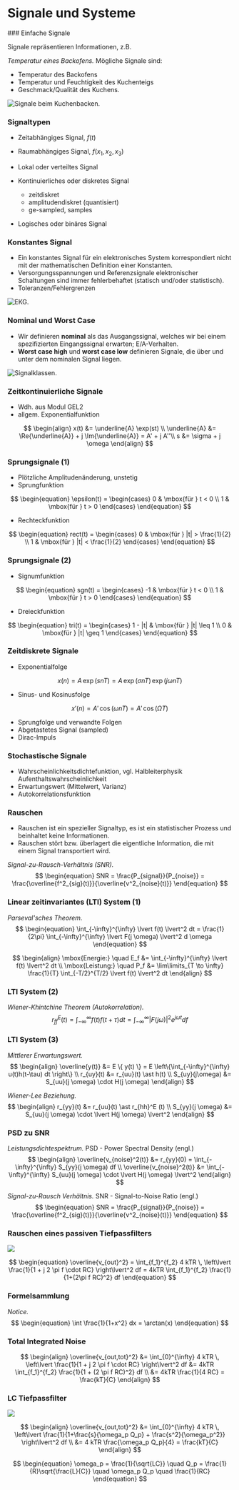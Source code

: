 <!-- !split -->
<!-- jupyter-book 02_lec.md -->
# Signale und Systeme

<div id="sec:signal"></div>
<!-- !split -->
### Einfache Signale

Signale repräsentieren Informationen, z.B.

*Temperatur eines Backofens.* 
Mögliche Signale sind:

* Temperatur des Backofens
* Temperatur und Feuchtigkeit des Kuchenteigs
* Geschmack/Qualität des Kuchens.



<!-- <img src="../fig/lec2_backofen.png" width="400"><p><em>Signale beim Kuchenbacken. <div id="fig:backofen"></div></em></p> -->
![<p><em>Signale beim Kuchenbacken. <div id="fig:backofen"></div></em></p>](../fig/lec2_backofen.png)

<!-- !split -->
### Signaltypen

* Zeitabhängiges Signal, $f(t)$
* Raumabhängiges Signal, $f(x_1, x_2, x_3)$
* Lokal oder verteiltes Signal
* Kontinuierliches oder diskretes Signal
  * zeitdiskret
  * amplitudendiskret (quantisiert)
  * ge-sampled, samples

* Logisches oder binäres Signal

<!-- !split -->
### Konstantes Signal

* Ein konstantes Signal für ein elektronisches System korrespondiert nicht mit der mathematischen Definition einer Konstanten.
* Versorgungsspannungen und Referenzsignale elektronischer Schaltungen sind immer fehlerbehaftet (statisch und/oder statistisch).
* Toleranzen/Fehlergrenzen 

<!-- <img src="../fig/lec2_ekg.png" width="400"><p><em>EKG. <div id="fig:constsignal"></div></em></p> -->
![<p><em>EKG. <div id="fig:constsignal"></div></em></p>](../fig/lec2_ekg.png)

<!-- !split -->
### Nominal und Worst Case

* Wir definieren **nominal** als das Ausgangssignal, welches wir bei einem spezifizierten Eingangssignal erwarten; E/A-Verhalten.
* **Worst case high** und **worst case low** definieren Signale, die über und unter dem nominalen Signal liegen.

<!-- <img src="../fig/lec2_nominal.png" width="400"><p><em>Signalklassen. <div id="fig:worstcase"></div></em></p> -->
![<p><em>Signalklassen. <div id="fig:worstcase"></div></em></p>](../fig/lec2_nominal.png)

<!-- !split -->
### Zeitkontinuierliche Signale

* Wdh. aus Modul GEL2
* allgem. Exponentialfunktion

$$
\begin{align}
x(t) &= \underline{A} \exp(st) \\
\underline{A} &= \Re{\underline{A}} + j \Im{\underline{A}} = A' + j A''\\
s &= \sigma + j \omega
\end{align}
$$

<!-- !split -->
### Sprungsignale (1)

* Plötzliche Amplitudenänderung, unstetig
* Sprungfunktion

$$
\begin{equation}
\epsilon(t) =
\begin{cases}
0 & \mbox{für } t < 0 \\
1 & \mbox{für } t > 0
\end{cases}
\end{equation}
$$

* Rechteckfunktion

$$
\begin{equation}
rect(t) =
\begin{cases}
0 & \mbox{für } |t| > \frac{1}{2} \\
1 & \mbox{für } |t| < \frac{1}{2}
\end{cases}
\end{equation}
$$

<!-- !split -->
### Sprungsignale (2)

* Signumfunktion

$$
\begin{equation}
sgn(t) =
\begin{cases}
-1 & \mbox{für } t < 0 \\
1 & \mbox{für } t > 0
\end{cases}
\end{equation}
$$

* Dreieckfunktion

$$
\begin{equation}
tri(t) =
\begin{cases}
1 - |t| & \mbox{für } |t| \leq 1 \\
0 & \mbox{für } |t| \geq 1
\end{cases}
\end{equation}
$$

<!-- !split -->
### Zeitdiskrete Signale

* Exponentialfolge

$$
\begin{equation}
x(n) = A \, \exp(snT) = A \, \exp(\sigma n T)  \, \exp(j \omega n T)
\end{equation}
$$

* Sinus- und Kosinusfolge

$$
\begin{equation}
x'(n) = A' \, \cos(\omega n T) = A' \, \cos(\Omega T)
\end{equation}
$$

* Sprungfolge und verwandte Folgen
* Abgetastetes Signal (sampled)
* Dirac-Impuls

<!-- !split -->
### Stochastische Signale

* Wahrscheinlichkeitsdichtefunktion, vgl. Halbleiterphysik Aufenthaltswahrscheinlichkeit
* Erwartungswert (Mittelwert, Varianz) 
* Autokorrelationsfunktion

<!-- !split -->
### Rauschen

* Rauschen ist ein spezieller Signaltyp, es ist ein statistischer Prozess und beinhaltet keine Informationen. 
* Rauschen stört bzw. überlagert die eigentliche Information, die mit einem Signal transportiert wird.

*Signal-zu-Rausch-Verhältnis (SNR).* 
$$
\begin{equation}
SNR = \frac{P_{signal}}{P_{noise}} = \frac{\overline{f^2_{sig}(t)}}{\overline{v^2_{noise}(t)}}
\end{equation}
$$



<!-- !split -->
### Linear zeitinvariantes (LTI) System (1)

*Parseval'sches Theorem.* 
$$
\begin{equation}
\int_{-\infty}^{\infty} \lvert f(t) \lvert^2 dt = \frac{1}{2\pi} \int_{-\infty}^{\infty} \lvert F(j \omega) \lvert^2 d \omega
\end{equation}
$$

$$
\begin{align}
\mbox{Energie:} \quad E_f &= \int_{-\infty}^{\infty} \lvert f(t) \lvert^2 dt \\
\mbox{Leistung:} \quad P_f &= \lim\limits_{T \to \infty} \frac{1}{T} \int_{-T/2}^{T/2} \lvert f(t) \lvert^2 dt
\end{align}
$$



<!-- !split -->
### LTI System (2)

*Wiener-Khintchine Theorem (Autokorrelation).* 
$$
\begin{equation}
r_{ff}^E (t) = \int_{-\infty}^{\infty} f(t) f(t+\tau) dt = \int_{-\infty}^{\infty} \lvert F(j\omega) \lvert^2 e^{j \omega t} df
\end{equation}
$$



<!-- !split -->
### LTI System (3)

*Mittlerer Erwartungswert.* 
$$
\begin{align}
\overline{y(t)} &= E \{ y(t) \} = E \left\{\int_{-\infty}^{\infty} u(t)h(t-\tau) dt \right\} \\
r_{uy}(t) &= r_{uu}(t) \ast h(t) \\
S_{uy}(j\omega) &= S_{uu}(j \omega) \cdot H(j \omega)
\end{align}
$$



*Wiener-Lee Beziehung.* 
$$
\begin{align}
r_{yy}(t) &= r_{uu}(t) \ast r_{hh}^E (t) \\
S_{yy}(j \omega) &= S_{uu}(j \omega) \cdot \lvert H(j \omega) \lvert^2
\end{align}
$$



<!-- !split -->
### PSD zu SNR

*Leistungsdichtespektrum.* 
PSD - Power Spectral Density (engl.)
$$
\begin{align}
\overline{v_{noise}^2(t)} &= r_{yy}(0) = \int_{-\infty}^{\infty} S_{yy}(j \omega) df \\
\overline{v_{noise}^2(t)} &=  \int_{-\infty}^{\infty} S_{uu}(j \omega) \cdot \lvert H(j \omega) \lvert^2
\end{align}
$$



*Signal-zu-Rausch Verhältnis.* 
SNR - Signal-to-Noise Ratio (engl.)
$$
\begin{equation}
SNR = \frac{P_{signal}}{P_{noise}} = \frac{\overline{f^2_{sig}(t)}}{\overline{v^2_{noise}(t)}}
\end{equation}
$$



<!-- !split -->
### Rauschen eines passiven Tiefpassfilters

<!-- <img src="./fig/lec2s10.png" width="300"> -->
![](./fig/lec2s10.png)

$$
\begin{equation}
\overline{v_{out}^2} =
\int_{f_1}^{f_2} 4 kTR \, \left\lvert \frac{1}{1 + j 2 \pi f \cdot RC} \right\lvert^2 df = 
4kTR \int_{f_1}^{f_2} \frac{1}{1+(2\pi f RC)^2} df
\end{equation}
$$

<!-- !split -->
### Formelsammlung

*Notice.* 
$$
\begin{equation}
\int \frac{1}{1+x^2} dx = \arctan(x)
\end{equation}
$$



<!-- !split -->
### Total Integrated Noise

$$
\begin{align}
\overline{v_{out,tot}^2} &=
\int_{0}^{\infty} 4 kTR \, \left\lvert \frac{1}{1 + j 2 \pi f \cdot
RC} \right\lvert^2 df
&= 4kTR \int_{f_1}^{f_2} \frac{1}{1 + (2 \pi f RC)^2} df \\
&= 4kTR \frac{1}{4 RC} = \frac{kT}{C}
\end{align}
$$

<!-- !split -->
### LC Tiefpassfilter

<!-- <img src="./fig/lec2s11.png" width="300"> -->
![](./fig/lec2s11.png)

$$
\begin{align}
\overline{v_{out,tot}^2} &=
\int_{0}^{\infty} 4 kTR \, \left\lvert \frac{1}{1+\frac{s}{\omega_p Q_p} +
\frac{s^2}{\omega_p^2}} \right\lvert^2 df \\
&= 4 kTR \frac{\omega_p Q_p}{4} = \frac{kT}{C}
\end{align}
$$

$$
\begin{equation}
\omega_p = \frac{1}{\sqrt{LC}} \quad
Q_p = \frac{1}{R}\sqrt{\frac{L}{C}} \quad
\omega_p Q_p \quad \frac{1}{RC}
\end{equation}
$$

<!-- !split -->
